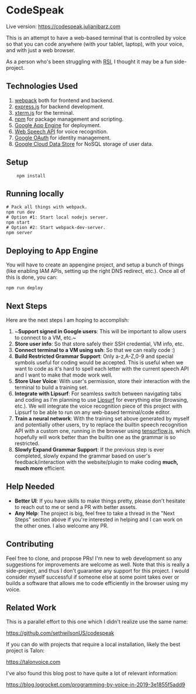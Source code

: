 # CodeSpeak

Live version: https://codespeak.julianibarz.com

This is an attempt to have a web-based terminal that is controlled by voice so that you can code
 anywhere (with your tablet, laptop), with your voice, and with just a web browser.

As a person who's been struggling with [RSI](https://www.nhs.uk/conditions/repetitive-strain-injury-rsi/),
I thought it may be a fun side-project.

## Technologies Used

1.  [webpack](https://webpack.js.org/) both for frontend and backend.
2.  [express.js](https://expressjs.com/) for backend development.
3.  [xterm.js](https://xtermjs.org/) for the terminal.
4.  [npm](https://www.npmjs.com/) for package management and scripting.
4.  [Google App Engine](https://cloud.google.com/appengine/docs/) for deployment.
5.  [Web Speech API](https://w3c.github.io/speech-api/) for voice recognition.
6.  [Google OAuth](https://developers.google.com/identity/sign-in/web/backend-auth) for identity management.
7.  [Google Cloud Data Store](https://cloud.google.com/datastore/) for NoSQL storage of user data.

## Setup

        npm install

## Running locally

    # Pack all things with webpack.
    npm run dev
    # Option #1: Start local nodejs server.
    npm start
    # Option #2: Start webpack-dev-server.
    npm server

## Deploying to App Engine

You will have to create an appengine project, and setup a bunch of things
(like enabling IAM APIs, setting up the right DNS redirect, etc.). Once
all of this is done, you can:

    npm run deploy

## Next Steps

Here are the next steps I am hoping to accomplish:
1.  ~**Support signed in Google users**: This will be important to allow users to connect to a VM, etc.~
2.  **Store user info**: So that store safely their SSH credential, VM info, etc.
3.  **Connect terminal to a VM using ssh**: So that we can really code :)
4.  **Build Restricted Grammar Support**: Only a-z,A-Z,0-9 and special symbols useful for coding would be 
    accepted. This is useful when we want to code as it's hard to spell each letter with the current
    speech API and I want to make that mode work well.
5.  **Store User Voice**: With user's permission, store their interaction with the terminal to build
    a training set.
6.  **Integrate with Lipsurf**: For seamless switch between navigating tabs and coding as I'm planning to use [Lipsurf](https://lipsurf.com)
    for everything else (browsing, etc.). We will integrate the voice recognition piece of this project with Lipsurf
    to be able to run on any web-based terminal/code editor.
7.  **Train a neural network**: With the training set above generated by myself and potentially other users,
    try to replace the builtin speech recognition API with a custom one, running in the browser using 
    [tensorflow.js](https://www.tensorflow.org/js), which hopefully will work better than the builtin
    one as the grammar is so restricted.
8.  **Slowly Expand Grammar Support**: If the previous step is ever completed,
    slowly expand the grammar based on user's feedback/interaction with the website/plugin to make
    coding **much, much more** efficient.

## Help Needed

- **Better UI**: If you have skills to make things pretty, please don't hesitate to reach out to me or send a PR with better assets.
- **Any Help**: The project is big, feel free to take a thread in the "Next Steps" section above if you're interested in helping
  and I can work on the other ones. I also welcome any PR.

## Contributing

Feel free to clone, and propose PRs! I'm new to web development so any suggestions for improvements are welcome as well.
Note that this is really a side-project, and thus I don't guarantee any support for this project. I would consider myself successful
if someone else at some point takes over or builds a software that allows me to code efficiently in the browser using my voice.

## Related Work

This is a parallel effort to this one which I didn't realize use the same name:

https://github.com/sethwilsonUS/codespeak

If you can do with projects that require a local installation, likely the best project
is Talon:

https://talonvoice.com

I've also found this blog post to have quite a lot of relevant information:

https://blog.logrocket.com/programming-by-voice-in-2019-3e1855f5add9